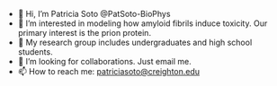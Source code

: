 - 👋 Hi, I’m Patricia Soto @PatSoto-BioPhys
- 👀 I’m interested in modeling how amyloid fibrils induce toxicity. Our primary interest is the prion protein.
- 🌱 My research group includes undergraduates and high school students.
- 💞️ I’m looking for collaborations. Just email me. 
- 📫 How to reach me: patriciasoto@creighton.edu

<!---
PatSoto-BioPhys/PatSoto-BioPhys is a ✨ special ✨ repository because its `README.md` (this file) appears on your GitHub profile.
You can click the Preview link to take a look at your changes.
--->
